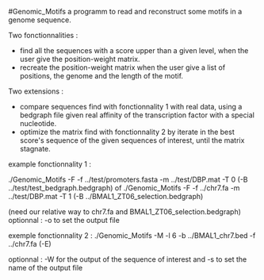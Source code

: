 #Genomic_Motifs
a programm to read and reconstruct some motifs in a genome sequence. 

Two fonctionnalities :
- find all the sequences with a score upper than a given level, when the user give the position-weight matrix.
- recreate the position-weight matrix when the user give a list of positions, the genome and the length of the motif.

Two extensions :
- compare sequences find with fonctionnality 1 with real data, using a bedgraph file given real affinity of the transcription factor with a special nucleotide.
- optimize the matrix find with fonctionnality 2 by iterate in the best score's sequence of the given sequences of interest, until the matrix stagnate. 

example fonctionnality 1 :

./Genomic_Motifs -F -f ../test/promoters.fasta -m ../test/DBP.mat -T 0 (-B ../test/test_bedgraph.bedgraph)
of
./Genomic_Motifs -F -f ../chr7.fa -m ../test/DBP.mat -T 1 (-B ../BMAL1_ZT06_selection.bedgraph)

(need our relative way to chr7.fa and BMAL1_ZT06_selection.bedgraph)
optionnal : -o to set the output file

exemple fonctionnality 2 :
./Genomic_Motifs -M -l 6 -b ../BMAL1_chr7.bed -f ../chr7.fa (-E)

optionnal : -W for the output of the sequence of interest and -s to set the name of the output file 


